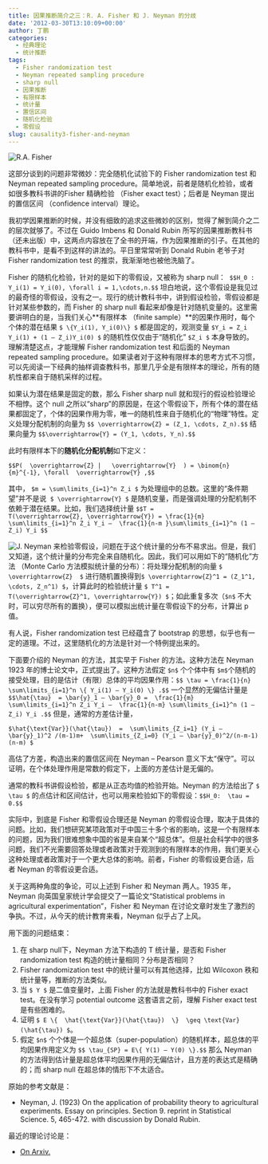 ```yaml
---
title: 因果推断简介之三：R. A. Fisher 和 J. Neyman 的分歧
date: '2012-03-30T13:10:09+00:00'
author: 丁鹏
categories:
  - 经典理论
  - 统计推断
tags:
  - Fisher randomization test
  - Neyman repeated sampling procedure
  - sharp null
  - 因果推断
  - 有限样本
  - 统计量
  - 置信区间
  - 随机化检验
  - 零假设
slug: causality3-fisher-and-neyman
---
```


![R.A. Fisher](https://uploads.cosx.org/2012/03/R.A.-Fisher.jpg)
  
这部分谈到的问题非常微妙：完全随机化试验下的 Fisher randomization test 和 Neyman repeated sampling procedure。简单地说，前者是随机化检验，或者如很多教科书讲的Fisher 精确检验 （Fisher exact test）；后者是 Neyman 提出的置信区间 （confidence interval）理论。

我初学因果推断的时候，并没有细致的追求这些微妙的区别，觉得了解到简介之二的层次就够了。不过在 Guido Imbens 和 Donald Rubin 所写的因果推断教科书（还未出版）中，这两点内容放在了全书的开端，作为因果推断的引子。在其他的教科书中，是看不到这样的讲法的。平日里常常听到 Donald Rubin 老爷子对 Fisher randomization test 的推崇，我渐渐地也被他洗脑了。

Fisher 的随机化检验，针对的是如下的零假设，又被称为 sharp null：  `$$H_0 : Y_i(1) = Y_i(0), \forall i = 1,\cdots,n.$$` 坦白地说，这个零假设是我见过的最奇怪的零假设，没有之一。现行的统计教科书中，讲到假设检验，零假设都是针对某些参数的，而 Fisher 的 sharp null 看起来却像是针对随机变量的。这里需要讲明白的是，当我们关心**有限样本 （finite sample）**的因果作用时，每个个体的潜在结果 `$ \{Y_i(1), Y_i(0)\} $` 都是固定的，观测变量 `$Y_i = Z_i Y_i(1) + (1 – Z_i)Y_i(0) $` 的随机性仅仅由于“随机化” `$Z_i $` 本身导致的。理解清楚这点，才能理解 Fisher randomization test 和后面的 Neyman repeated sampling procedure。如果读者对于这种有限样本的思考方式不习惯，可以先阅读一下经典的抽样调查教科书，那里几乎全是有限样本的理论，所有的随机性都来自于随机采样的过程。

如果认为潜在结果是固定的数，那么 Fisher sharp null 就和现行的假设检验理论不相悖。这个 null 之所以“sharp”的原因是，在这个零假设下，所有个体的潜在结果都固定了，个体的因果作用为零，唯一的随机性来自于随机化的“物理”特性。定义处理分配机制的向量为 `$$ \overrightarrow{Z} = (Z_1, \cdots, Z_n).$$` 结果向量为 `$$\overrightarrow{Y} = (Y_1, \cdots, Y_n).$$`

此时有限样本下的**随机化分配机制**如下定义：

`$$P(  \overrightarrow{Z} |   \overrightarrow{Y}  ) = \binom{n}{m}^{-1}, \forall  \overrightarrow{Y} ,$$`

其中， `$m = \sum\limits_{i=1}^n Z_i $` 为处理组中的总数。这里的“条件期望”并不是说  `$ \overrightarrow{Y} $` 是随机变量，而是强调处理的分配机制不依赖于潜在结果。比如，我们选择统计量 `$$T = T(\overrightarrow{Z}, \overrightarrow{Y}) = \frac{1}{m} \sum\limits_{i=1}^n Z_i Y_i –  \frac{1}{n-m }\sum\limits_{i=1}^n (1 – Z_i) Y_i $$`
  
![J. Neyman](https://uploads.cosx.org/2012/03/J.-Neyman.jpg) 来检验零假设，问题在于这个统计量的分布不易求出。但是，我们又知道，这个统计量的分布完全来自随机化。因此，我们可以用如下的“随机化”方法 （Monte Carlo 方法模拟统计量的分布）：将处理分配机制的向量 `$ \overrightarrow{Z}  $` 进行随机置换得到`$ \overrightarrow{Z}^1 = (Z_1^1, \cdots, Z_n^1) $`，计算此时的检验统计量 `$ T^1 = T(\overrightarrow{Z}^1, \overrightarrow{Y}) $`；如此重复多次（`$n$` 不大时，可以穷尽所有的置换），便可以模拟出统计量在零假设下的分布，计算出 p 值。

有人说，Fisher randomization test 已经蕴含了 bootstrap 的思想，似乎也有一定的道理。不过，这里随机化的方法是针对一个特例提出来的。

下面要介绍的 Neyman 的方法，其实早于 Fisher 的方法。这种方法在 Neyman 1923 年的博士论文中，正式提出了。这种方法假定 `$n$` 个个体中有 `$m$`个随机的接受处理，目的是估计（有限）总体的平均因果作用：`$$ \tau = \frac{1}{n} \sum\limits_{i=1}^n \{ Y_i(1) – Y_i(0) \} .$$` 一个显然的无偏估计量是  `$$\hat{\tau}  = \bar{y}_1 – \bar{y}_0 =  \frac{1}{m} \sum\limits_{i=1}^n Z_i Y_i –  \frac{1}{n-m} \sum\limits_{i=1}^n (1 – Z_i) Y_i .$$` 但是，通常的方差估计量，

`$\hat{\text{Var}}(\hat{\tau})  =  \sum\limits_{Z_i=1} (Y_i – \bar{y}_1)^2 /(m-1)m+  \sum\limits_{Z_i=0} (Y_i – \bar{y}_0)^2/(n-m-1)(n-m) $`

高估了方差，构造出来的置信区间在 Neyman – Pearson 意义下太“保守”。可以证明，在个体处理作用是常数的假定下，上面的方差估计是无偏的。

通常的教科书讲假设检验，都是从正态均值的检验开始。Neyman 的方法给出了 `$ \tau $` 的点估计和区间估计，也可以用来检验如下的零假设：`$$H_0:  \tau = 0.$$`

实际中，到底是 Fisher 和零假设合理还是 Neyman 的零假设合理，取决于具体的问题。比如，我们想研究某项政策对于中国三十多个省的影响，这是一个有限样本的问题，因为我们很难想象中国的省是来自某个“超总体”。但是社会科学中的很多问题，我们不光需要回答处理或者政策对于观测到的有限样本的作用，我们更关心这种处理或者政策对于一个更大总体的影响。前者，Fisher 的零假设更合适，后者 Neyman 的零假设更合适。

关于这两种角度的争论，可以上述到 Fisher 和 Neyman 两人。1935 年，Neyman 向英国皇家统计学会提交了一篇论文“Statistical problems in agricultural experimentation”，Fisher 和 Neyman 在讨论文章时发生了激烈的争执。不过，从今天的统计教育来看，Neyman 似乎占了上风。

用下面的问题结束：

  1. 在 sharp null下，Neyman 方法下构造的 T 统计量，是否和 Fisher randomization test 构造的统计量相同？分布是否相同？
  2. Fisher randomization test 中的统计量可以有其他选择，比如 Wilcoxon 秩和统计量等，推断的方法类似。
  3. 当 `$ Y $` 是二值变量时，上面 Fisher 的方法就是教科书中的 Fisher exact test。在没有学习 potential outcome 这套语言之前，理解 Fisher exact test 是有些困难的。
  4. 证明 `$ E \{  \hat{\text{Var}}(\hat{\tau})  \}  \geq \text{Var}(\hat{\tau}) $`。
  5. 假定 `$n$` 个个体是一个超总体（super-population）的随机样本，超总体的平均因果作用定义为 `$$ \tau_{SP} = E\{ Y(1) – Y(0) \}.$$` 那么 Neyman 的方法得到估计量是超总体平均因果作用的无偏估计，且方差的表达式是精确的；而 sharp null 在超总体的情形下不太适合。

原始的参考文献是：

- Neyman, J. (1923) On the application of probability theory to agricultural experiments. Essay on principles. Section 9. reprint in Statistical Science. 5, 465-472. with discussion by Donald Rubin.

最近的理论讨论是：
  
- [On Arxiv.](http://arxiv.org/abs/1402.0142)
